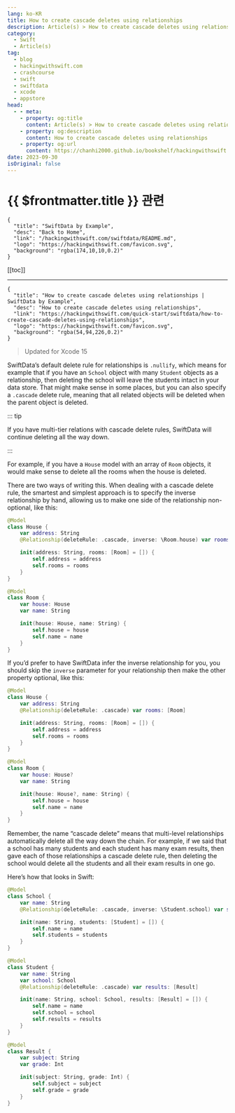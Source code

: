 ```yaml
---
lang: ko-KR
title: How to create cascade deletes using relationships
description: Article(s) > How to create cascade deletes using relationships
category:
  - Swift
  - Article(s)
tag: 
  - blog
  - hackingwithswift.com
  - crashcourse
  - swift
  - swiftdata
  - xcode
  - appstore
head:
  - - meta:
    - property: og:title
      content: Article(s) > How to create cascade deletes using relationships
    - property: og:description
      content: How to create cascade deletes using relationships
    - property: og:url
      content: https://chanhi2000.github.io/bookshelf/hackingwithswift.com/swiftdata/how-to-create-cascade-deletes-using-relationships.html
date: 2023-09-30
isOriginal: false
---
```


# {{ $frontmatter.title }} 관련

```component VPCard
{
  "title": "SwiftData by Example",
  "desc": "Back to Home",
  "link": "/hackingwithswift.com/swiftdata/README.md",
  "logo": "https://hackingwithswift.com/favicon.svg",
  "background": "rgba(174,10,10,0.2)"
}
```

[[toc]]

---

```component VPCard
{
  "title": "How to create cascade deletes using relationships | SwiftData by Example",
  "desc": "How to create cascade deletes using relationships",
  "link": "https://hackingwithswift.com/quick-start/swiftdata/how-to-create-cascade-deletes-using-relationships", 
  "logo": "https://hackingwithswift.com/favicon.svg",
  "background": "rgba(54,94,226,0.2)"
}
```

> Updated for Xcode 15

SwiftData’s default delete rule for relationships is `.nullify`, which means for example that if you have an `School` object with many `Student` objects as a relationship, then deleting the school will leave the students intact in your data store. That might make sense in some places, but you can also specify a `.cascade` delete rule, meaning that all related objects will be deleted when the parent object is deleted. 

::: tip

If you have multi-tier relations with cascade delete rules, SwiftData will continue deleting all the way down.

:::

For example, if you have a `House` model with an array of `Room` objects, it would make sense to delete all the rooms when the house is deleted.

There are two ways of writing this. When dealing with a cascade delete rule, the smartest and simplest approach is to specify the inverse relationship by hand, allowing us to make one side of the relationship non-optional, like this:

```swift
@Model
class House {
    var address: String
    @Relationship(deleteRule: .cascade, inverse: \Room.house) var rooms: [Room]

    init(address: String, rooms: [Room] = []) {
        self.address = address
        self.rooms = rooms
    }
}

@Model
class Room {
    var house: House
    var name: String

    init(house: House, name: String) {
        self.house = house
        self.name = name
    }
}
```

If you’d prefer to have SwiftData infer the inverse relationship for you, you should skip the `inverse` parameter for your relationship then make the other property optional, like this:

```swift
@Model
class House {
    var address: String
    @Relationship(deleteRule: .cascade) var rooms: [Room]

    init(address: String, rooms: [Room] = []) {
        self.address = address
        self.rooms = rooms
    }
}

@Model
class Room {
    var house: House?
    var name: String

    init(house: House?, name: String) {
        self.house = house
        self.name = name
    }
}
```

Remember, the name “cascade delete” means that multi-level relationships automatically delete all the way down the chain. For example, if we said that a school has many students and each student has many exam results, then gave each of those relationships a cascade delete rule, then deleting the school would delete all the students and all their exam results in one go.

Here’s how that looks in Swift:

```swift
@Model
class School {
    var name: String
    @Relationship(deleteRule: .cascade, inverse: \Student.school) var students: [Student]

    init(name: String, students: [Student] = []) {
        self.name = name
        self.students = students
    }
}

@Model
class Student {
    var name: String
    var school: School
    @Relationship(deleteRule: .cascade) var results: [Result]

    init(name: String, school: School, results: [Result] = []) {
        self.name = name
        self.school = school
        self.results = results
    }
}

@Model
class Result {
    var subject: String
    var grade: Int

    init(subject: String, grade: Int) {
        self.subject = subject
        self.grade = grade
    }
}
```

